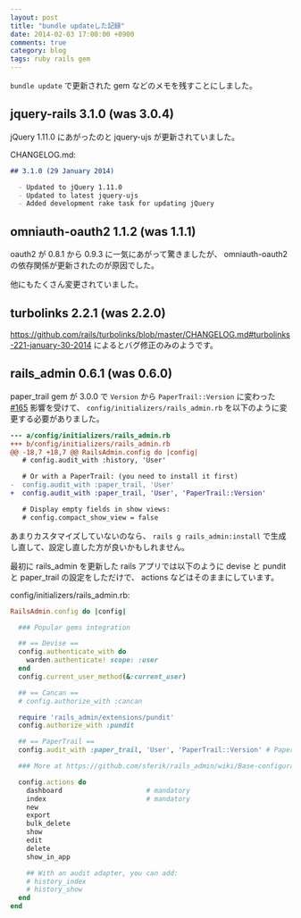```yaml
---
layout: post
title: "bundle updateした記録"
date: 2014-02-03 17:00:00 +0900
comments: true
category: blog
tags: ruby rails gem
---
```

`bundle update` で更新された gem などのメモを残すことにしました。

<!--more-->

## jquery-rails 3.1.0 (was 3.0.4)

jQuery 1.11.0 にあがったのと jquery-ujs が更新されていました。

<p class="filename">CHANGELOG.md:</p>

```markdown
## 3.1.0 (29 January 2014)

  - Updated to jQuery 1.11.0
  - Updated to latest jquery-ujs
  - Added development rake task for updating jQuery
```

## omniauth-oauth2 1.1.2 (was 1.1.1)

oauth2 が 0.8.1 から 0.9.3 に一気にあがって驚きましたが、
omniauth-oauth2 の依存関係が更新されたのが原因でした。

他にもたくさん変更されていました。

## turbolinks 2.2.1 (was 2.2.0)

<https://github.com/rails/turbolinks/blob/master/CHANGELOG.md#turbolinks-221-january-30-2014>
によるとバグ修正のみのようです。

## rails_admin 0.6.1 (was 0.6.0)

paper_trail gem が 3.0.0 で `Version` から `PaperTrail::Version` に変わった
[#165](https://github.com/airblade/paper_trail/pull/165)
影響を受けて、
`config/initializers/rails_admin.rb`
を以下のように変更する必要がありました。

```diff
--- a/config/initializers/rails_admin.rb
+++ b/config/initializers/rails_admin.rb
@@ -18,7 +18,7 @@ RailsAdmin.config do |config|
   # config.audit_with :history, 'User'

   # Or with a PaperTrail: (you need to install it first)
-  config.audit_with :paper_trail, 'User'
+  config.audit_with :paper_trail, 'User', 'PaperTrail::Version'

   # Display empty fields in show views:
   # config.compact_show_view = false
```

あまりカスタマイズしていないのなら、
`rails g rails_admin:install`
で生成し直して、設定し直した方が良いかもしれません。

最初に rails_admin を更新した rails アプリでは以下のように
devise と pundit と paper_trail の設定をしただけで、
actions などはそのままにしています。

<p class="filename">config/initializers/rails_admin.rb:</p>

```ruby
RailsAdmin.config do |config|

  ### Popular gems integration

  ## == Devise ==
  config.authenticate_with do
    warden.authenticate! scope: :user
  end
  config.current_user_method(&:current_user)

  ## == Cancan ==
  # config.authorize_with :cancan

  require 'rails_admin/extensions/pundit'
  config.authorize_with :pundit

  ## == PaperTrail ==
  config.audit_with :paper_trail, 'User', 'PaperTrail::Version' # PaperTrail >= 3.0.0

  ### More at https://github.com/sferik/rails_admin/wiki/Base-configuration

  config.actions do
    dashboard                     # mandatory
    index                         # mandatory
    new
    export
    bulk_delete
    show
    edit
    delete
    show_in_app

    ## With an audit adapter, you can add:
    # history_index
    # history_show
  end
end
```
